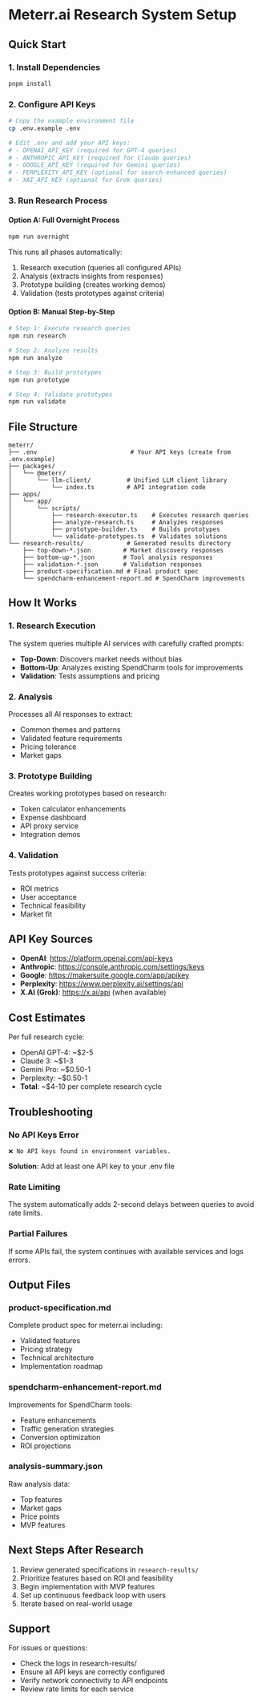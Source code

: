 # Meterr.ai Research System Setup

## Quick Start

### 1. Install Dependencies
```bash
pnpm install
```

### 2. Configure API Keys
```bash
# Copy the example environment file
cp .env.example .env

# Edit .env and add your API keys:
# - OPENAI_API_KEY (required for GPT-4 queries)
# - ANTHROPIC_API_KEY (required for Claude queries)
# - GOOGLE_API_KEY (required for Gemini queries)
# - PERPLEXITY_API_KEY (optional for search-enhanced queries)
# - XAI_API_KEY (optional for Grok queries)
```

### 3. Run Research Process

#### Option A: Full Overnight Process
```bash
npm run overnight
```
This runs all phases automatically:
1. Research execution (queries all configured APIs)
2. Analysis (extracts insights from responses)
3. Prototype building (creates working demos)
4. Validation (tests prototypes against criteria)

#### Option B: Manual Step-by-Step
```bash
# Step 1: Execute research queries
npm run research

# Step 2: Analyze results
npm run analyze

# Step 3: Build prototypes
npm run prototype

# Step 4: Validate prototypes
npm run validate
```

## File Structure

```
meterr/
├── .env                          # Your API keys (create from .env.example)
├── packages/
│   └── @meterr/
│       └── llm-client/          # Unified LLM client library
│           └── index.ts         # API integration code
├── apps/
│   └── app/
│       └── scripts/
│           ├── research-executor.ts    # Executes research queries
│           ├── analyze-research.ts     # Analyzes responses
│           ├── prototype-builder.ts    # Builds prototypes
│           └── validate-prototypes.ts  # Validates solutions
└── research-results/            # Generated results directory
    ├── top-down-*.json         # Market discovery responses
    ├── bottom-up-*.json        # Tool analysis responses
    ├── validation-*.json       # Validation responses
    ├── product-specification.md # Final product spec
    └── spendcharm-enhancement-report.md # SpendCharm improvements
```

## How It Works

### 1. Research Execution
The system queries multiple AI services with carefully crafted prompts:
- **Top-Down**: Discovers market needs without bias
- **Bottom-Up**: Analyzes existing SpendCharm tools for improvements
- **Validation**: Tests assumptions and pricing

### 2. Analysis
Processes all AI responses to extract:
- Common themes and patterns
- Validated feature requirements
- Pricing tolerance
- Market gaps

### 3. Prototype Building
Creates working prototypes based on research:
- Token calculator enhancements
- Expense dashboard
- API proxy service
- Integration demos

### 4. Validation
Tests prototypes against success criteria:
- ROI metrics
- User acceptance
- Technical feasibility
- Market fit

## API Key Sources

- **OpenAI**: https://platform.openai.com/api-keys
- **Anthropic**: https://console.anthropic.com/settings/keys
- **Google**: https://makersuite.google.com/app/apikey
- **Perplexity**: https://www.perplexity.ai/settings/api
- **X.AI (Grok)**: https://x.ai/api (when available)

## Cost Estimates

Per full research cycle:
- OpenAI GPT-4: ~$2-5
- Claude 3: ~$1-3
- Gemini Pro: ~$0.50-1
- Perplexity: ~$0.50-1
- **Total**: ~$4-10 per complete research cycle

## Troubleshooting

### No API Keys Error
```
❌ No API keys found in environment variables.
```
**Solution**: Add at least one API key to your .env file

### Rate Limiting
The system automatically adds 2-second delays between queries to avoid rate limits.

### Partial Failures
If some APIs fail, the system continues with available services and logs errors.

## Output Files

### product-specification.md
Complete product spec for meterr.ai including:
- Validated features
- Pricing strategy
- Technical architecture
- Implementation roadmap

### spendcharm-enhancement-report.md
Improvements for SpendCharm tools:
- Feature enhancements
- Traffic generation strategies
- Conversion optimization
- ROI projections

### analysis-summary.json
Raw analysis data:
- Top features
- Market gaps
- Price points
- MVP features

## Next Steps After Research

1. Review generated specifications in `research-results/`
2. Prioritize features based on ROI and feasibility
3. Begin implementation with MVP features
4. Set up continuous feedback loop with users
5. Iterate based on real-world usage

## Support

For issues or questions:
- Check the logs in research-results/
- Ensure all API keys are correctly configured
- Verify network connectivity to API endpoints
- Review rate limits for each service